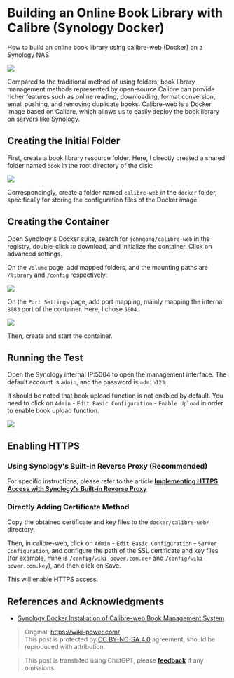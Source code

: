 # Building an Online Book Library with Calibre (Synology Docker)

How to build an online book library using calibre-web (Docker) on a Synology NAS.

![](https://wiki-media-1253965369.cos.ap-guangzhou.myqcloud.com/img/20210429125418.png)

Compared to the traditional method of using folders, book library management methods represented by open-source Calibre can provide richer features such as online reading, downloading, format conversion, email pushing, and removing duplicate books. Calibre-web is a Docker image based on Calibre, which allows us to easily deploy the book library on servers like Synology.

## Creating the Initial Folder

First, create a book library resource folder. Here, I directly created a shared folder named `book` in the root directory of the disk:

![](https://wiki-media-1253965369.cos.ap-guangzhou.myqcloud.com/img/20210429214028.png)

Correspondingly, create a folder named `calibre-web` in the `docker` folder, specifically for storing the configuration files of the Docker image.

## Creating the Container

Open Synology's Docker suite, search for `johngong/calibre-web` in the registry, double-click to download, and initialize the container. Click on advanced settings.

On the `Volume` page, add mapped folders, and the mounting paths are `/library` and `/config` respectively:

![](https://wiki-media-1253965369.cos.ap-guangzhou.myqcloud.com/img/20210429214908.png)

On the `Port Settings` page, add port mapping, mainly mapping the internal `8083` port of the container. Here, I chose `5004`.

![](https://wiki-media-1253965369.cos.ap-guangzhou.myqcloud.com/img/20210429215121.png)

Then, create and start the container.

## Running the Test

Open the Synology internal IP:5004 to open the management interface. The default account is `admin`, and the password is `admin123`.

It should be noted that book upload function is not enabled by default. You need to click on `Admin` - `Edit Basic Configuration` - `Enable Upload` in order to enable book upload function.

![](https://wiki-media-1253965369.cos.ap-guangzhou.myqcloud.com/img/20210429215628.png)

## Enabling HTTPS

### Using Synology's Built-in Reverse Proxy (Recommended)

For specific instructions, please refer to the article [**Implementing HTTPS Access with Synology's Built-in Reverse Proxy**](https://wiki-power.com/en/%E7%94%A8%E7%BE%A4%E6%99%96%E8%87%AA%E5%B8%A6%E5%8F%8D%E5%90%91%E4%BB%A3%E7%90%86%E5%AE%9E%E7%8E%B0HTTPS%E8%AE%BF%E9%97%AE)

### Directly Adding Certificate Method

Copy the obtained certificate and key files to the `docker/calibre-web/` directory.

Then, in calibre-web, click on `Admin` - `Edit Basic Configuration` - `Server Configuration`, and configure the path of the SSL certificate and key files (for example, mine is `/config/wiki-power.com.cer` and `/config/wiki-power.com.key`), and then click on Save.

This will enable HTTPS access.

## References and Acknowledgments

- [Synology Docker Installation of Calibre-web Book Management System](https://www.chrno.cn/index.php/docker/15.html)

> Original: <https://wiki-power.com/>  
> This post is protected by [CC BY-NC-SA 4.0](https://creativecommons.org/licenses/by/4.0/deed.en) agreement, should be reproduced with attribution.

> This post is translated using ChatGPT, please [**feedback**](https://github.com/linyuxuanlin/Wiki_MkDocs/issues/new) if any omissions.